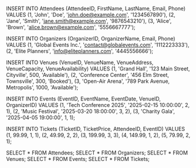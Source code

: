 INSERT INTO Attendees (AttendeeID, FirstName, LastName, Email, Phone)
VALUES 
    (1, 'John', 'Doe', 'john.doe@example.com', '1234567890'),
    (2, 'Jane', 'Smith', 'jane.smith@example.com', '9876543210'),
    (3, 'Alice', 'Brown', 'alice.brown@example.com', '5556667777');


INSERT INTO Organizers (OrganizerID, OrganizerName, Email, Phone)
VALUES 
    (1, 'Global Events Inc.', 'contact@globalevents.com', '1112223333'),
    (2, 'Elite Planners', 'info@eliteplanners.com', '4445556666');

INSERT INTO Venues (VenueID, VenueName, VenueAddress, VenueCapacity, VenueAvailability)
VALUES 
    (1, 'Grand Hall', '123 Main Street, Cityville', 500, 'Available'),
    (2, 'Conference Center', '456 Elm Street, Townsville', 300, 'Booked'),
    (3, 'Open-Air Arena', '789 Park Avenue, Metropolis', 1000, 'Available');

INSERT INTO Events (EventID, EventName, EventDate, VenueID, OrganizerID)
VALUES 
    (1, 'Tech Conference 2025', '2025-02-15 10:00:00', 2, 1),
    (2, 'Music Festival', '2025-03-20 18:00:00', 3, 2),
    (3, 'Charity Gala', '2025-04-05 19:00:00', 1, 1);

INSERT INTO Tickets (TicketID, TicketPrice, AttendeeID, EventID)
VALUES 
    (1, 99.99, 1, 1),
    (2, 49.99, 2, 2),
    (3, 199.99, 3, 3),
    (4, 149.99, 1, 2),
    (5, 79.99, 2, 1);

SELECT * FROM Attendees;
SELECT * FROM Organizers;
SELECT * FROM Venues;
SELECT * FROM Events;
SELECT * FROM Tickets;
